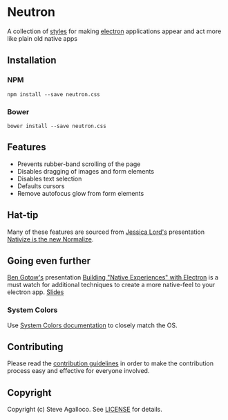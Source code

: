 # Neutron

A collection of [styles](https://github.com/stve/neutron/blob/master/src/style.css) for making [electron](http://electron.atom.io) applications appear and act more like plain old native apps

## Installation

### NPM

`npm install --save neutron.css`

### Bower

`bower install --save neutron.css`

## Features

* Prevents rubber-band scrolling of the page
* Disables dragging of images and form elements
* Disables text selection
* Defaults cursors
* Remove autofocus glow from form elements

## Hat-tip

Many of these features are sourced from [Jessica Lord's](https://github.com/jlord) presentation [Nativize is the new Normalize](https://speakerdeck.com/jllord/nativize-is-the-new-normalize).

## Going even further

[Ben Gotow's](https://github.com/bengotow) presentation [Building "Native Experiences" with Electron](https://www.youtube.com/watch?v=JIRXVGVPzn8) is a must watch for additional techniques to create a more native-feel to your electron app. [Slides](http://www.slideshare.net/bengotow/building-native-experiences-with-electron)

### System Colors

Use [System Colors documentation](https://developer.mozilla.org/en-US/docs/Web/CSS/color_value#System_Colors) to closely match the OS.

## Contributing

Please read the [contribution guidelines](CONTRIBUTING.md) in order to make the contribution process easy and effective for everyone involved.

## Copyright

Copyright (c) Steve Agalloco. See [LICENSE](https://github.com/stve/neutron.css/blob/master/LICENSE.md) for details.
